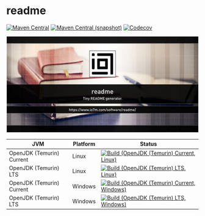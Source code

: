 readme
===

[![Maven Central](https://img.shields.io/maven-central/v/com.io7m.readme/com.io7m.readme.svg?style=flat-square)](http://search.maven.org/#search%7Cga%7C1%7Cg%3A%22com.io7m.readme%22)
[![Maven Central (snapshot)](https://img.shields.io/nexus/s/https/s01.oss.sonatype.org/com.io7m.readme/com.io7m.readme.svg?style=flat-square)](https://s01.oss.sonatype.org/content/repositories/snapshots/com/io7m/readme/)
[![Codecov](https://img.shields.io/codecov/c/github/io7m/readme.svg?style=flat-square)](https://codecov.io/gh/io7m/readme)

![readme](./src/site/resources/readme.jpg?raw=true)

| JVM | Platform | Status |
|-----|----------|--------|
| OpenJDK (Temurin) Current | Linux | [![Build (OpenJDK (Temurin) Current, Linux)](https://img.shields.io/github/actions/workflow/status/io7m/readme/workflows/main.linux.temurin.current.yml)](https://github.com/io7m/readme/actions?query=workflow%3Amain.linux.temurin.current)|
| OpenJDK (Temurin) LTS | Linux | [![Build (OpenJDK (Temurin) LTS, Linux)](https://img.shields.io/github/actions/workflow/status/io7m/readme/workflows/main.linux.temurin.lts.yml)](https://github.com/io7m/readme/actions?query=workflow%3Amain.linux.temurin.lts)|
| OpenJDK (Temurin) Current | Windows | [![Build (OpenJDK (Temurin) Current, Windows)](https://img.shields.io/github/actions/workflow/status/io7m/readme/workflows/main.windows.temurin.current.yml)](https://github.com/io7m/readme/actions?query=workflow%3Amain.windows.temurin.current)|
| OpenJDK (Temurin) LTS | Windows | [![Build (OpenJDK (Temurin) LTS, Windows)](https://img.shields.io/github/actions/workflow/status/io7m/readme/workflows/main.windows.temurin.lts.yml)](https://github.com/io7m/readme/actions?query=workflow%3Amain.windows.temurin.lts)|
